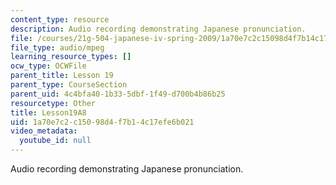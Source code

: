 ```yaml
---
content_type: resource
description: Audio recording demonstrating Japanese pronunciation.
file: /courses/21g-504-japanese-iv-spring-2009/1a70e7c2c15098d4f7b14c17efe6b021_Lesson19A8.mp3
file_type: audio/mpeg
learning_resource_types: []
ocw_type: OCWFile
parent_title: Lesson 19
parent_type: CourseSection
parent_uid: 4c4bfa40-1b33-5dbf-1f49-d700b4b86b25
resourcetype: Other
title: Lesson19A8
uid: 1a70e7c2-c150-98d4-f7b1-4c17efe6b021
video_metadata:
  youtube_id: null
---
```

Audio recording demonstrating Japanese pronunciation.